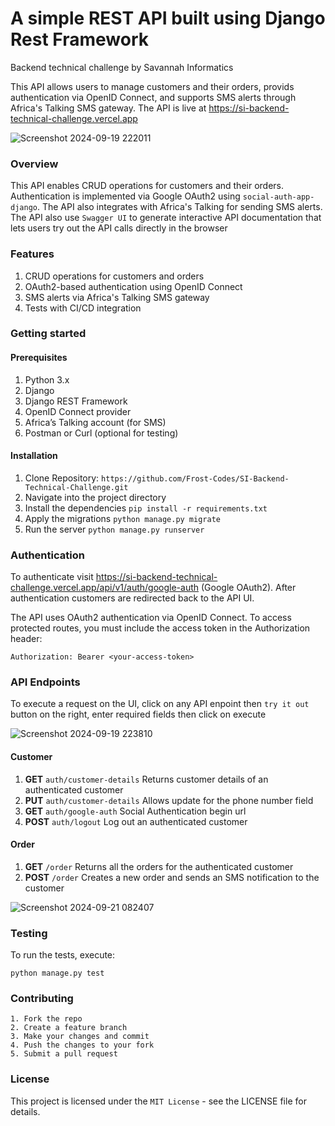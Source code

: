 # A simple REST API built using Django Rest Framework
Backend technical challenge by Savannah Informatics

This API allows users to manage customers and their orders, provids authentication via OpenID Connect, and supports SMS alerts through Africa's Talking SMS gateway. The API is live at https://si-backend-technical-challenge.vercel.app

![Screenshot 2024-09-19 222011](https://github.com/user-attachments/assets/29f32919-1464-4e26-ba73-1a5ff03e2c79)

### Overview
This API enables CRUD operations for customers and their orders. Authentication is implemented via Google OAuth2 using `social-auth-app-django`. The API also integrates with Africa's Talking for sending SMS alerts.
The API also use `Swagger UI` to generate interactive API documentation that lets users try out the API calls directly in the browser

### Features
1. CRUD operations for customers and orders
2. OAuth2-based authentication using OpenID Connect
3. SMS alerts via Africa's Talking SMS gateway
4. Tests with CI/CD integration

### Getting started
#### Prerequisites
1. Python 3.x
2. Django
3. Django REST Framework
4. OpenID Connect provider
5. Africa’s Talking account (for SMS)
5. Postman or Curl (optional for testing)

#### Installation
1. Clone Repository: `https://github.com/Frost-Codes/SI-Backend-Technical-Challenge.git`
2. Navigate into the project directory
3. Install the dependencies `pip install -r requirements.txt`
4. Apply the migrations `python manage.py migrate`
5. Run the server `python manage.py runserver`

### Authentication

To authenticate visit https://si-backend-technical-challenge.vercel.app/api/v1/auth/google-auth (Google OAuth2). After authentication customers are redirected back to the API UI.

The API uses OAuth2 authentication via OpenID Connect. To access protected routes, you must include the access token in the Authorization header:

    Authorization: Bearer <your-access-token>

  ### API Endpoints
  
  To execute a request on the UI, click on any API enpoint then `try it out` button on the right, enter required fields then click on execute

  ![Screenshot 2024-09-19 223810](https://github.com/user-attachments/assets/4b64e310-32bb-4abd-896c-d1ec16f7d447)

#### Customer
1. **GET** `auth/customer-details` Returns customer details of an authenticated customer
2. **PUT** `auth/customer-details` Allows update for the phone number field
3. **GET** `auth/google-auth` Social Authentication begin url
4. **POST** `auth/logout` Log out an authenticated customer

#### Order
1. **GET** `/order` Returns all the orders for the authenticated customer
2. **POST** `/order` Creates a new order and sends an SMS notification to the customer

![Screenshot 2024-09-21 082407](https://github.com/user-attachments/assets/150dedce-7725-4219-b1f1-5d88ddbd595b)


### Testing
To run the tests, execute:

    python manage.py test

### Contributing
    1. Fork the repo
    2. Create a feature branch
    3. Make your changes and commit
    4. Push the changes to your fork
    5. Submit a pull request

### License

This project is licensed under the `MIT License` - see the LICENSE file for details.





